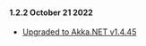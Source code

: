#### 1.2.2 October 21 2022 ####

* [Upgraded to Akka.NET v1.4.45](https://github.com/akkadotnet/akka.net/releases/tag/1.4.45)
